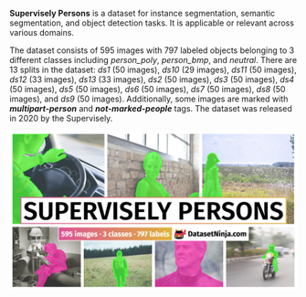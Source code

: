 **Supervisely Persons** is a dataset for instance segmentation, semantic segmentation, and object detection tasks. It is applicable or relevant across various domains. 

The dataset consists of 595 images with 797 labeled objects belonging to 3 different classes including *person_poly*, *person_bmp*, and *neutral*. There are 13 splits in the dataset: *ds1* (50 images), *ds10* (29 images), *ds11* (50 images), *ds12* (33 images), *ds13* (33 images), *ds2* (50 images), *ds3* (50 images), *ds4* (50 images), *ds5* (50 images), *ds6* (50 images), *ds7* (50 images), *ds8* (50 images), and *ds9* (50 images). Additionally, some images are marked with ***multipart-person*** and ***not-marked-people*** tags. The dataset was released in 2020 by the Supervisely.

<img src="https://github.com/dataset-ninja/supervisely-persons/raw/main/visualizations/poster.png">
